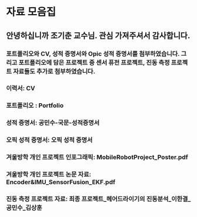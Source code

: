 # 자료 모음집
## 안녕하십니까 조기춘 교수님. 관심 가져주셔서 감사합니다.
###  포트폴리오와 CV, 성적 증명서와 Opic 성적 증명서를 첨부하였습니다. 그리고 포트폴리오에 담은 프로젝트 중 센서 퓨전 프로젝트, 진동 측정 프로젝트 자료들도 추가로 첨부하였습니다.
### 이력서: CV
### 포트폴리오 : Portfolio
### 성적 증명서: 공민수-국문-성적증명서
### 오픽 성적 증명서: 오픽 성적 증명서
### 겨울방학 개인 프로젝트 인포그래픽: MobileRobotProject_Poster.pdf
### 겨울방학 개인 프로젝트 논문 자료: Encoder&IMU_SensorFusion_EKF.pdf
### 진동 측정 프로젝트 자료: 최종 프로젝트_헤어드라이기의 진동분석_이한결_공민수_김상훈
